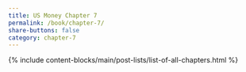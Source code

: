```yaml
---
title: US Money Chapter 7
permalink: /book/chapter-7/
share-buttons: false
category: chapter-7
---
```

{% include content-blocks/main/post-lists/list-of-all-chapters.html %}
